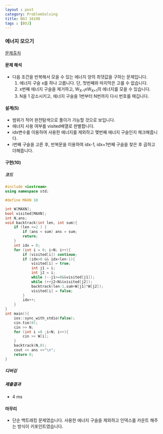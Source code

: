 ```yaml
---
layout : post
category: ProblemSolving
title: BOJ 16198
tags : [BOJ]
---
```

### 에너지 모으기

[문제출처](https://www.acmicpc.net/problem/16198)

#### 문제 해석
  
- 다음 조건을 반복해서 모을 수 있는 에너지 양의 최댓값을 구하는 문제입니다.
   1. 에너지 구슬 x를 하나 고릅니다. 단, 첫번째와 마지막은 고를 수 없습니다.
   2. x번째 에너지 구슬을 제거하고, W<sub>X-1</sub>xW<sub>X+1</sub>의 에너지를 모을 수 있습니다.
   3. N을 1 감소시키고, 에너지 구슬을 1번부터 N번까지 다시 번호를 매깁니다.

#### 설계(5)

- 범위가 적어 완전탐색으로 풀이가 가능할 것으로 보입니다.
- 에너지 사용 여부를 visited배열로 판별합니다.
- idx변수를 이용하여 사용한 에너지를 제외하고 몇번째 에너지 구슬인지 체크해줍니다.
- i번째 구슬을 고른 후, 반복문을 이용하여 idx-1, idx+1번째 구슬을 찾은 후 곱하고 더해줍니다.

#### 구현(10)

##### 코드

```cpp
#include <iostream>
using namespace std;

#define MAXN 10

int W[MAXN];
bool visited[MAXN];
int N,ans;
void backtrack(int len, int sum){
    if (len <=2 ) {
        if (ans < sum) ans = sum;
        return;
    }
    int idx = 0;
    for (int i = 0; i<N; i++){
        if (visited[i]) continue;
        if (idx>0 && idx<len-1){
            visited[i] = true;
            int j1 = i;
            int j2 = i;
            while (--j1>=0&&visited[j1]);
            while (++j2<N&&visited[j2]);
            backtrack(len-1,sum+W[j1]*W[j2]);
            visited[i] = false;
        }
        idx++;
    }
}
int main(){
    ios::sync_with_stdio(false);
    cin.tie(0);
    cin >> N;
    for (int i =0 ;i<N; i++){
        cin >> W[i];
    }
    backtrack(N,0);
    cout << ans <<"\n";
    return 0;
}
```

##### 디버깅

##### 제출결과

- 4 ms

#### 마무리

- 단순 백트래킹 문제였습니다. 사용한 에너지 구슬을 제외하고 인덱스를 카운트 해주는 방식이 키포인트였습니다.

